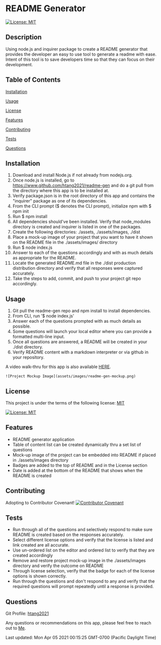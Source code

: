 # README Generator

[![License: MIT](https://img.shields.io/badge/License-MIT-yellow.svg)](https://opensource.org/licenses/MIT)

## Description
Using node.js and inquirer package to create a README generator that provides the developer an easy to use tool to generate a readme with ease. Intent of this tool is to save developers time so that they can focus on their development.


## Table of Contents

 [Installation](README.md#Installation) 

 [Usage](README.md#Usage) 

 [License](README.md#License) 

 [Features](README.md#Features) 

 [Contributing](README.md#Contributing) 

 [Tests](README.md#Tests) 

 [Questions](README.md#Questions) 



## Installation
1. Download and install Node.js if not already from nodejs.org.
2. Once node.js is installed, go to https://www.github.com/htang2021/readme-gen and do a git pull from the directory where this app is to be installed at.
3. Verify package.json is in the root directory of this app and contains the "inquirer" package as one of its dependencies.
4. From the CLI prompt ($ denotes the CLI prompt), initialize npm with $ npm init 
5. Run $ npm install
6. All dependencies should've been installed.  Verify that node_modules directory is created and inquirer is listed in one of the packages.
7. Create the following directories: ./assets, ./assets/images, ./dist
8. Place a mock-up image of your project that you want to have it shown on the README file in the ./assets/images/ directory
9. Run $ node index.js
10. Answer to each of the questions accordingly and with as much details as appropriate for the README.
11. Locate the generated README.md file in the ./dist production distribution directory and verify that all responses were captured accurately.
12. Take the steps to add, commit, and push to your project git repo accordingly.


## Usage
1. Git pull the readme-gen repo and npm install to install dependencies.
2. From CLI, run '$ node index.js' 
3. Answer each of the questions prompted with as much details as possible.
4. Some questions will launch your local editor where you can provide a formatted multi-line input. 
5. Once all questions are answered, a README will be created in your ./dist directory.
6. Verify README content with a markdown interpreter or via github in your repository.

A video walk-thru for this app is also available [HERE](https://drive.google.com/file/d/1rKZi9U448YqS5BFgFmWL8IW8V56Gv4sT/view).

    
    ![Project Mockup Image](assets/images/readme-gen-mockup.png)
    


## License
This project is under the terms of the following license: 
[MIT](https://choosealicense.com/licenses/mit/)

[![License: MIT](https://img.shields.io/badge/License-MIT-yellow.svg)](https://opensource.org/licenses/MIT)

## Features
- README generator application
- Table of content list can be created dynamically thru a set list of questions
- Mock-up image of the project can be embedded into README if placed in ./assets/images directory
- Badges are added to the top of README and in the License section
- Date is added at the bottom of the README that shows when the README is created


## Contributing
Adopting to Contributor Covenant!
[![Contributor Covenant](https://img.shields.io/badge/Contributor%20Covenant-2.0-4baaaa.svg)](code_of_conduct.md)


## Tests
- Run through all of the questions and selectively respond to make sure README is created based on the responses accurately.
- Select different license options and verify that the license is listed and link created are all accurate.
- Use un-ordered list on the editor and ordered list to verify that they are created accordingly
- Remove and restore project mock-up image in the ./assets/images directory and verify the outcome on README
- Through license selection, verify that the badge for each of the license options is shown correctly.
- Run through the questions and don't respond to any and verify that the required questions will prompt repeatedly until a response is provided.


## Questions
Git Profile: [htang2021](https://www.github.com/htang2021/)

Any questions or recommendations on this app, please feel free to reach out to [Me](mailto:hungtang@hotmail.com).


Last updated: Mon Apr 05 2021 00:15:25 GMT-0700 (Pacific Daylight Time)
